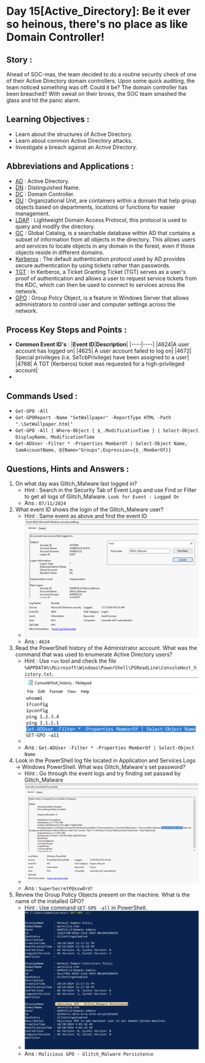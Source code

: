 # Day 15[Active_Directory]: Be it ever so heinous, there's no place as like Domain Controller!

## Story :
Ahead of SOC-mas, the team decided to do a routine security check of one of their Active Directory domain controllers. Upon some quick auditing, the team noticed something was off. Could it be? The domain controller has been breached? With sweat on their brows, the SOC team smashed the glass and hit the panic alarm.

## Learning Objectives : 
- Learn about the structures of Active Directory.
- Learn about common Active Directory attacks.
- Investigate a breach against an Active Directory.

## Abbreviations and Applications :
- [AD]() : Active Directory. 
- [DN]() : Distinguished Name.
- [DC]() : Domain Controller.
- [OU]() : Organizational Unit, are containers within a domain that help group objects based on departments, locations or functions for easier management.
- [LDAP]() : Lightweight Domain Access Protocol, this protocol is used to query and modify the directory.
- [GC]() : Global Catalog, is a searchable database within AD that contains a subset of information from all objects in the directory. This allows users and services to locate objects in any domain in the forest, even if those objects reside in different domains.
- [Kerberos]() : The default authentication protocol used by AD provides secure authentication by using tickets rather than passwords.
- [TGT]() : In Kerberos, a Ticket Granting Ticket (TGT) serves as a user's proof of authentication and allows a user to request service tickets from the KDC, which can then be used to connect to services across the network.
- [GPO]() : Group Polcy Object, is a feature in Windows Server that allows administrators to control user and computer settings across the network.
 

## Process Key Steps and Points :
- **Common Event ID's** :
  |**Event ID**|**Description**|
  |----|----|
  |4624|A user account has logged on|
  |4625|	A user account failed to log on|
  |4672|	Special privileges (i.e. SeTcbPrivilege) have been assigned to a user|
  |4768|	A TGT (Kerberos) ticket was requested for a high-privileged account|
- 


## Commands Used :
- `Get-GPO -All`
- `Get-GPOReport -Name "SetWallpaper" -ReportType HTML -Path ".\SetWallpaper.html"`
- `Get-GPO -All | Where-Object { $_.ModificationTime } | Select-Object DisplayName, ModificationTime` 
- `Get-ADUser -Filter * -Properties MemberOf | Select-Object Name, SamAccountName, @{Name="Groups";Expression={$_.MemberOf}}`

## Questions, Hints and Answers :
1. On what day was Glitch_Malware last logged in?
   - Hint : Search in the Security Tab of Event Logs and use Find or Filter to get all logs of Glitch_Malware. `Look for Event : Logged On`
   - Ans : `07/11/2024`
2. What event ID shows the login of the Glitch_Malware user?
   - Hint : Same event as above and find the event ID
   - ![LogOnGlitch](/Screenshots/D15Q12.png)
   - Ans : `4624`
3. Read the PowerShell history of the Administrator account. What was the command that was used to enumerate Active Directory users?
   - Hint : Use `run` tool and check the file `%APPDATA%\Microsoft\Windows\PowerShell\PSReadLine\ConsoleHost_history.txt`.
   - ![ADuser](/Screenshots/D15Q3.png)
   - Ans : `Get-ADUser -Filter * -Properties MemberOf | Select-Object Name`
4. Look in the PowerShell log file located in Application and Services Logs -> Windows PowerShell. What was Glitch_Malware's set password?
   - Hint : Go through the event logs and try finding set passwd by Glitch_Malware
   - ![GlitchPasswd](/Screenshots/D15Q4.png)
   - Ans : `SuperSecretP@ssw0rd!`
5. Review the Group Policy Objects present on the machine. What is the name of the installed GPO?
   - Hint : Use command `GET-GPO -all` in PowerShell.
   - ![GPO's](/Screenshots/D15Q5.png)
   - Ans : `Malicious GPO - Glitch_Malware Persistence`
